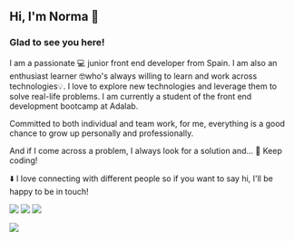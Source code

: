 
## Hi, I'm Norma 👋


### Glad to see you here!


I am a passionate 💻 junior front end developer from Spain. I am also an enthusiast learner 🤓who's always willing to learn and work across technologies💡. I love to explore new technologies and leverage them to solve real-life problems. I am currently a student of the front end development bootcamp at Adalab.

Committed to both individual and team work, for me, everything is a good chance to grow up personally and professionally. 

And if I come across a problem, I always look for a solution and… 🚀 Keep coding!


⬇️ I love connecting with different people so if you want to say hi, I'll be happy to be in touch!  

 [![](https://i.imgur.com/NjpqOjr.jpg)](https://www.instagram.com/normarivas__/)                [![](https://i.imgur.com/NfHqHjX.png)](https://www.linkedin.com/in/normarivas)                [![](https://i.imgur.com/yHHpcTR.png)](https://twitter.com/NormaRivas_)
     

![](https://i.imgur.com/k7c83kk.jpg)



